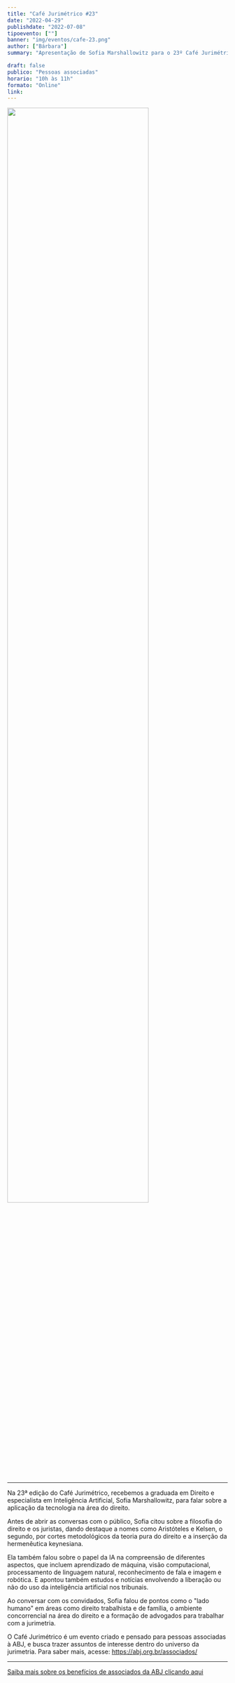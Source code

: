 ```yaml
---
title: "Café Jurimétrico #23"
date: "2022-04-29"
publishdate: "2022-07-08"
tipoevento: [""]
banner: "img/eventos/cafe-23.png"
author: ["Bárbara"]
summary: "Apresentação de Sofia Marshallowitz para o 23º Café Jurimétrico da ABJ, sobre Inteligência Artificial no Direito"

draft: false
publico: "Pessoas associadas"
horario: "10h às 11h"
formato: "Online"
link: 
---
```


<img src="/img/eventos/cafe-23.png" width="80%">

<hr>

Na 23ª edição do Café Jurimétrico, recebemos a graduada em Direito e especialista em Inteligência Artificial, Sofia Marshallowitz, para falar sobre a aplicação da tecnologia na área do direito.  

Antes de abrir as conversas com o público, Sofia citou sobre a filosofia do direito e os juristas, dando destaque a nomes como Aristóteles e Kelsen, o segundo, por cortes metodológicos da teoria pura do direito e a inserção da hermenêutica keynesiana. 

Ela também falou sobre o papel da IA na compreensão de diferentes aspectos, que incluem aprendizado de máquina, visão computacional, processamento de linguagem natural, reconhecimento de fala e imagem e robótica. E apontou também estudos e notícias envolvendo a liberação ou não do uso da inteligência artificial nos tribunais.

Ao conversar com os convidados, Sofia falou de pontos como o "lado humano" em áreas como direito trabalhista e de família, o ambiente concorrencial na área do direito e a formação de advogados para trabalhar com a jurimetria. 

O Café Jurimétrico é um evento criado e pensado para pessoas associadas à ABJ, e busca trazer assuntos de interesse dentro do universo da jurimetria. Para saber mais, acesse: https://abj.org.br/associados/


<hr>

[Saiba mais sobre os benefícios de associados da ABJ clicando aqui](https://abj.org.br/associados/) 
